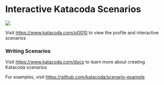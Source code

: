 # Interactive Katacoda Scenarios

[![](http://shields.katacoda.com/katacoda/sj0010/count.svg)](https://www.katacoda.com/sj0010 "Get your profile on Katacoda.com")

Visit https://www.katacoda.com/sj0010 to view the profile and interactive scenarios

### Writing Scenarios
Visit https://www.katacoda.com/docs to learn more about creating Katacoda scenarios

For examples, visit https://github.com/katacoda/scenario-example
